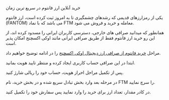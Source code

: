 
خرید آنلاین ارز فانتوم در سریع ترین زمان

یکی از رمزارزهای قدیمی که رشدهای چشمگیری تا به امروز ثبت کرده است، ارز فانتوم (FANTOM) می باشد که با نماد FTM معامله و خرید و فروش می شود.

همانطور که میدانید صرافی های خارجی، دسترسی کاربران ایرانی را مسدود کرده اند، از این رو خرید ارز فانتوم فقط از طریق صرافی ایرانی مانند اوکی اکسچنج امکان پذیر است.

مراحل [خرید فانتوم از صرافی ارز دیجیتال اوکی اکسچنج](https://ok-ex.io/buy-and-sell/FTM/) را در ادامه توضیح خواهیم داد.

ابتدا در این صرافی حساب کاربری ایجاد کرده و منتظر تایید هویت بمانید.

پس از تکمیل مراحل احراز هویت، حساب خود را ریالی شارژ کنید.

در مرحله بعد وارد بخش تبادل سریع شده و در بخش خرید، نام FTM را سرچ نمایید.

در کادر مقدار، تعداد ارز برای خرید را وارد نمایید پس سفارش خود را تکمیل کنید.
